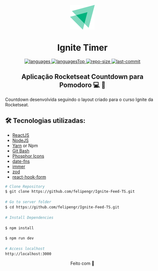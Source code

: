 <p align="center" >
<img src="public/logo-ignite.svg" >
</p>
<h1 align="center">
    Ignite Timer
</h1>

<div align="center">

  <a href="">
    <img src="https://img.shields.io/github/languages/count/felipengr/Ignite-Timer.svg?color=5e60ce" alt="languages" >
  </a>

  <a href="">
    <img src="https://img.shields.io/github/languages/top/felipengr/Ignite-Timer.svg?color=5e60ce" alt="languagesTop" >
  </a>

  <a href="">
    <img src="https://img.shields.io/github/repo-size/felipengr/Ignite-Timer.svg?color=5e60ce" alt="repo-size" >
  </a>

  <a href="">
    <img src="https://img.shields.io/github/last-commit/felipengr/Ignite-Timer.svg?color=5e60ce" alt="last-commit" >
  </a>

</div>

<h2 align="center"> Aplicação Rocketseat Countdown para Pomodoro 💻 🚀 </h2>


Countdown desenvolvida seguindo o layout criado para o curso Ignite da Rocketseat.

<h2 id="technologies"> 🛠 Tecnologias utilizadas: </h2>

- [ReactJS](https://reactjs.org)
- [NodeJS](https://nodejs.org/en/)
- [Yarn](https://yarnpkg.com) or Npm
- [Git Bash](https://gitforwindows.org/)
- [Phosphor Icons](https://www.google.com/url?sa=t&rct=j&q=&esrc=s&source=web&cd=&cad=rja&uact=8&ved=2ahUKEwjFm-TeifD7AhWyr5UCHVSZA1wQFnoECBAQAQ&url=https%3A%2F%2Fphosphoricons.com%2F&usg=AOvVaw0B6_0g-qmH9oxUW4xxfnJG)
- [date-fns](https://date-fns.org/)
- [immer](https://github.com/immerjs/immer)
- [zod](https://zod.dev/)
- [react-hook-form](https://react-hook-form.com/)


```bash
# Clone Repository
$ git clone https://github.com/felipengr/Ignite-Feed-TS.git

# Go to server folder
$ cd https://github.com/felipengr/Ignite-Feed-TS.git

# Install Dependencies

$ npm install

$ npm run dev

# Access localhost
http://localhost:3000
```

<p align="center">
  Feito com 💜
</p>